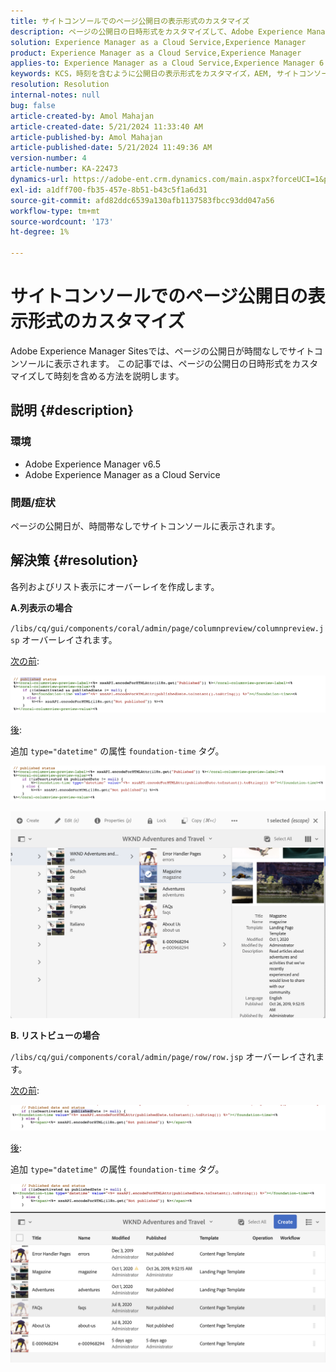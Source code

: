 ```yaml
---
title: サイトコンソールでのページ公開日の表示形式のカスタマイズ
description: ページの公開日の日時形式をカスタマイズして、Adobe Experience Manager Sitesの時刻を含める方法を説明します。
solution: Experience Manager as a Cloud Service,Experience Manager
product: Experience Manager as a Cloud Service,Experience Manager
applies-to: Experience Manager as a Cloud Service,Experience Manager 6.5
keywords: KCS，時刻を含むように公開日の表示形式をカスタマイズ，AEM, サイトコンソール
resolution: Resolution
internal-notes: null
bug: false
article-created-by: Amol Mahajan
article-created-date: 5/21/2024 11:33:40 AM
article-published-by: Amol Mahajan
article-published-date: 5/21/2024 11:49:36 AM
version-number: 4
article-number: KA-22473
dynamics-url: https://adobe-ent.crm.dynamics.com/main.aspx?forceUCI=1&pagetype=entityrecord&etn=knowledgearticle&id=2d1d48f2-6517-ef11-9f8a-6045bd006c82
exl-id: a1dff700-fb35-457e-8b51-b43c5f1a6d31
source-git-commit: afd82ddc6539a130afb1137583fbcc93dd047a56
workflow-type: tm+mt
source-wordcount: '173'
ht-degree: 1%

---
```


# サイトコンソールでのページ公開日の表示形式のカスタマイズ


Adobe Experience Manager Sitesでは、ページの公開日が時間なしでサイトコンソールに表示されます。 この記事では、ページの公開日の日時形式をカスタマイズして時刻を含める方法を説明します。

## 説明 {#description}


### 環境

- Adobe Experience Manager v6.5
- Adobe Experience Manager as a Cloud Service


### 問題/症状

ページの公開日が、時間帯なしでサイトコンソールに表示されます。


## 解決策 {#resolution}


各列およびリスト表示にオーバーレイを作成します。

<b>A.列表示の場合</b>

`/libs/cq/gui/components/coral/admin/page/columnpreview/columnpreview.jsp` オーバーレイされます。

<u>次の前</u>:

![](assets/76d8eda9-2625-ee11-9cbe-6045bd006a22.png)

<u>後</u>:

追加 `type="datetime"` の属性 `foundation-time` タグ。

![](assets/bc3fccb7-2625-ee11-9cbe-6045bd006a22.png)

![](assets/4b4c42f9-2625-ee11-9cbe-6045bd006a22.png)

<b>B. リストビューの場合</b>

`/libs/cq/gui/components/coral/admin/page/row/row.jsp` オーバーレイされます。

<u>次の前</u>:

![](assets/b4d354c8-2625-ee11-9cbe-6045bd006a22.png)

<u>後</u>:

追加 `type="datetime"` の属性 `foundation-time` タグ。

![](assets/82f75cd6-2625-ee11-9cbe-6045bd006a22.png)
![](assets/807c0517-2725-ee11-9cbe-6045bd006a22.png)
